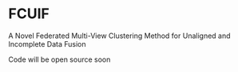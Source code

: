 # FCUIF
A Novel Federated Multi-View Clustering Method for Unaligned and Incomplete Data Fusion

Code will be open source soon
